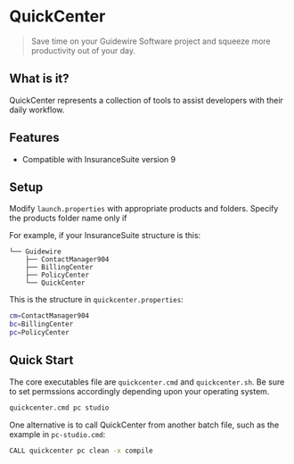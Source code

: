 # QuickCenter
> Save time on your Guidewire Software project and squeeze more productivity out of your day.

## What is it?
QuickCenter represents a collection of tools to assist developers with their daily workflow. 

## Features
- Compatible with InsuranceSuite version 9



## Setup

Modify `launch.properties` with appropriate products and folders. Specify the products folder name only if 

For example, if your InsuranceSuite structure is this:

```text
└── Guidewire
    ├── ContactManager904
    ├── BillingCenter
    ├── PolicyCenter
    └── QuickCenter
```
This is the structure in `quickcenter.properties`:

```bash
cm=ContactManager904
bc=BillingCenter
pc=PolicyCenter
```


## Quick Start

The core executables file are `quickcenter.cmd` and `quickcenter.sh`. Be sure to set permssions accordingly depending upon your operating system.

```bash
quickcenter.cmd pc studio
```

One alternative is to call QuickCenter from another batch file, such as the example in `pc-studio.cmd`:

```bash
CALL quickcenter pc clean -x compile
```